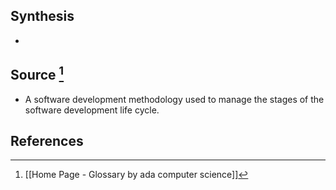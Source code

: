 ## Synthesis
- 
## Source [^1]
- A software development methodology used to manage the stages of the software development life cycle.
## References

[^1]: [[Home Page - Glossary by ada computer science]]